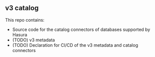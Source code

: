 ## v3 catalog

This repo contains:
- Source code for the catalog connectors of databases supported by Hasura
- (TODO) v3 metadata
- (TODO) Declaration for CI/CD of the v3 metadata and catalog connectors
